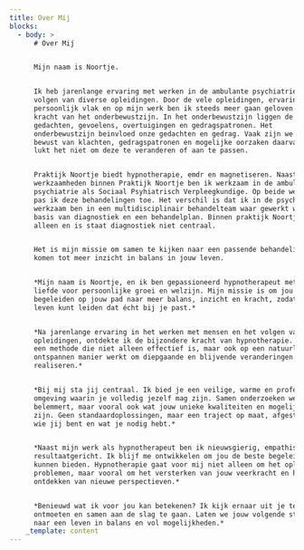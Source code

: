 ```yaml
---
title: Over Mij
blocks:
  - body: >
      # Over Mij


      Mijn naam is Noortje.


      Ik heb jarenlange ervaring met werken in de ambulante psychiatrie en het
      volgen van diverse opleidingen. Door de vele opleidingen, ervaringen op
      persoonlijk vlak en op mijn werk ben ik steeds meer gaan geloven in de
      kracht van het onderbewustzijn. In het onderbewustzijn liggen de diepste
      gedachten, gevoelens, overtuigingen en gedragspatronen. Het
      onderbewustzijn beinvloed onze gedachten en gedrag. Vaak zijn we ons
      bewust van klachten, gedragspatronen en mogelijke oorzaken daarvan maar
      lukt het niet om deze te veranderen of aan te passen.


      Praktijk Noortje biedt hypnotherapie, emdr en magnetiseren. Naast mijn
      werkzaamheden binnen Praktijk Noortje ben ik werkzaam in de ambulante
      psychiatrie als Sociaal Psyhiatrisch Verpleegkundige. Op beide werkplekken
      pas ik deze behandelingen toe. Het verschil is dat ik in de psychiatrie
      werkzaam ben in een multidisciplinair behandelteam waar gewerkt wordt op
      basis van diagnostiek en een behandelplan. Binnen praktijk Noortje werk ik
      alleen en is staat diagnostiek niet centraal.


      Het is mijn missie om samen te kijken naar een passende behandeling en te
      komen tot meer inzicht in balans in jouw leven.


      *Mijn naam is Noortje, en ik ben gepassioneerd hypnotherapeut met een
      liefde voor persoonlijke groei en welzijn. Mijn missie is om jou te
      begeleiden op jouw pad naar meer balans, inzicht en kracht, zodat je het
      leven kunt leiden dat écht bij je past.*


      *Na jarenlange ervaring in het werken met mensen en het volgen van diverse
      opleidingen, ontdekte ik de bijzondere kracht van hypnotherapie. Het is
      een methode die niet alleen effectief is, maar ook op een natuurlijke en
      ontspannen manier werkt om diepgaande en blijvende veranderingen te
      realiseren.*


      *Bij mij sta jij centraal. Ik bied je een veilige, warme en professionele
      omgeving waarin je volledig jezelf mag zijn. Samen onderzoeken we wat jou
      belemmert, maar vooral ook wat jouw unieke kwaliteiten en mogelijkheden
      zijn. Geen standaardoplossingen, maar een traject op maat, afgestemd op
      wie jij bent en wat je nodig hebt.*


      *Naast mijn werk als hypnotherapeut ben ik nieuwsgierig, empathisch en
      resultaatgericht. Ik blijf me ontwikkelen om jou de beste begeleiding te
      kunnen bieden. Hypnotherapie gaat voor mij niet alleen om het oplossen van
      problemen, maar vooral om het versterken van jouw veerkracht en het
      ontdekken van nieuwe perspectieven.*


      *Benieuwd wat ik voor jou kan betekenen? Ik kijk ernaar uit je te
      ontmoeten en samen aan de slag te gaan. Laten we jouw volgende stap zetten
      naar een leven in balans en vol mogelijkheden.*
    _template: content
---
```


